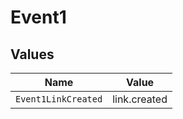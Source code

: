 # Event1


## Values

| Name                | Value               |
| ------------------- | ------------------- |
| `Event1LinkCreated` | link.created        |